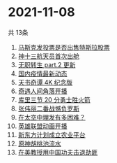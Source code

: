 # 2021-11-08
  共 13条

  <!-- BEGIN -->
  <!-- 最后更新时间:Mon Nov 08 2021 14:10:12 GMT+0000 (Coordinated Universal Time) -->
  1. [马斯克发投票是否出售特斯拉股票](https://www.zhihu.com/search?q=马斯克)
1. [神十三航天员首次出舱](https://www.zhihu.com/search?q=神十三出舱)
1. [无职转生 part.2 更新](https://www.zhihu.com/search?q=无职转生)
1. [国内疫情最新动态](https://www.zhihu.com/search?q=疫情)
1. [天书奇谭 4K 纪念版](https://www.zhihu.com/search?q=天书奇谭)
1. [奇遇人间角落开播](https://www.zhihu.com/search?q=奇遇人间角落)
1. [库里三节 20 分勇士胜火箭](https://www.zhihu.com/search?q=勇士)
1. [张伟丽二番战憾负罗斯](https://www.zhihu.com/search?q=张伟丽)
1. [在太空中理发有多困难？](https://www.zhihu.com/search?q=太空中理发)
1. [英雄联盟动画开播](https://www.zhihu.com/search?q=英雄联盟双城之战)
1. [新东方计划成立农业平台](https://www.zhihu.com/search?q=新东方)
1. [原神胡桃池流水](https://www.zhihu.com/search?q=原神)
1. [在美教授用中国功夫击退劫匪](https://www.zhihu.com/search?q=中国功夫)
  <!-- END -->
  
